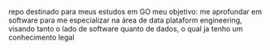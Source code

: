 repo destinado para meus estudos em GO
meu objetivo: me aprofundar em software para me especializar na área de data plataform engineering, visando tanto o lado de software quanto de dados, o qual ja tenho um conhecimento legal